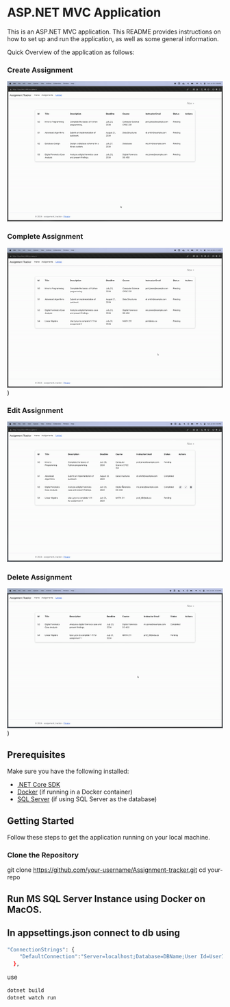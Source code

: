 # ASP.NET MVC Application

This is an ASP.NET MVC application. This README provides instructions on how to set up and run the application, as well as some general information.

Quick Overview of the application as follows:

### Create Assignment
![](https://github.com/nkouki98/Assignment-tracker/blob/main/Creategif.gif?raw=true)

### Complete Assignment
![](https://github.com/nkouki98/Assignment-tracker/blob/main/Completegif.gif?raw=true)
)

### Edit Assignment
![](https://github.com/nkouki98/Assignment-tracker/blob/main/Editgif.gif?raw=true)

### Delete Assignment
![](https://github.com/nkouki98/Assignment-tracker/blob/main/Deletegif.gif?raw=true)
)

## Prerequisites

Make sure you have the following installed:

- [.NET Core SDK](https://dotnet.microsoft.com/download)
- [Docker](https://www.docker.com/get-started) (if running in a Docker container)
- [SQL Server](https://www.microsoft.com/en-us/sql-server/sql-server-downloads) (if using SQL Server as the database)

## Getting Started

Follow these steps to get the application running on your local machine.

### Clone the Repository

git clone https://github.com/your-username/Assignment-tracker.git
cd your-repo

## Run MS SQL Server Instance using Docker on MacOS.

## In appsettings.json connect to db using 
```bash
"ConnectionStrings": {
    "DefaultConnection":"Server=localhost;Database=DBName;User Id=UserID;Password=Setyourpassword;TrustServerCertificate=true;"
  },
```

use 
```bash 
dotnet build
dotnet watch run
```




